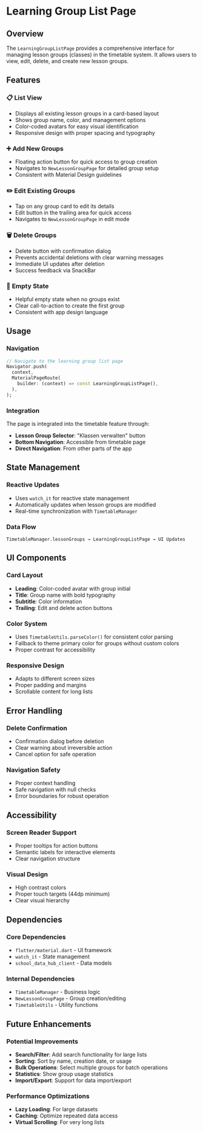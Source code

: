 # Learning Group List Page

## Overview

The `LearningGroupListPage` provides a comprehensive interface for managing lesson groups (classes) in the timetable system. It allows users to view, edit, delete, and create new lesson groups.

## Features

### 📋 **List View**
- Displays all existing lesson groups in a card-based layout
- Shows group name, color, and management options
- Color-coded avatars for easy visual identification
- Responsive design with proper spacing and typography

### ➕ **Add New Groups**
- Floating action button for quick access to group creation
- Navigates to `NewLessonGroupPage` for detailed group setup
- Consistent with Material Design guidelines

### ✏️ **Edit Existing Groups**
- Tap on any group card to edit its details
- Edit button in the trailing area for quick access
- Navigates to `NewLessonGroupPage` in edit mode

### 🗑️ **Delete Groups**
- Delete button with confirmation dialog
- Prevents accidental deletions with clear warning messages
- Immediate UI updates after deletion
- Success feedback via SnackBar

### 📱 **Empty State**
- Helpful empty state when no groups exist
- Clear call-to-action to create the first group
- Consistent with app design language

## Usage

### Navigation
```dart
// Navigate to the learning group list page
Navigator.push(
  context,
  MaterialPageRoute(
    builder: (context) => const LearningGroupListPage(),
  ),
);
```

### Integration
The page is integrated into the timetable feature through:
- **Lesson Group Selector**: "Klassen verwalten" button
- **Bottom Navigation**: Accessible from timetable page
- **Direct Navigation**: From other parts of the app

## State Management

### Reactive Updates
- Uses `watch_it` for reactive state management
- Automatically updates when lesson groups are modified
- Real-time synchronization with `TimetableManager`

### Data Flow
```
TimetableManager.lessonGroups → LearningGroupListPage → UI Updates
```

## UI Components

### Card Layout
- **Leading**: Color-coded avatar with group initial
- **Title**: Group name with bold typography
- **Subtitle**: Color information
- **Trailing**: Edit and delete action buttons

### Color System
- Uses `TimetableUtils.parseColor()` for consistent color parsing
- Fallback to theme primary color for groups without custom colors
- Proper contrast for accessibility

### Responsive Design
- Adapts to different screen sizes
- Proper padding and margins
- Scrollable content for long lists

## Error Handling

### Delete Confirmation
- Confirmation dialog before deletion
- Clear warning about irreversible action
- Cancel option for safe operation

### Navigation Safety
- Proper context handling
- Safe navigation with null checks
- Error boundaries for robust operation

## Accessibility

### Screen Reader Support
- Proper tooltips for action buttons
- Semantic labels for interactive elements
- Clear navigation structure

### Visual Design
- High contrast colors
- Proper touch targets (44dp minimum)
- Clear visual hierarchy

## Dependencies

### Core Dependencies
- `flutter/material.dart` - UI framework
- `watch_it` - State management
- `school_data_hub_client` - Data models

### Internal Dependencies
- `TimetableManager` - Business logic
- `NewLessonGroupPage` - Group creation/editing
- `TimetableUtils` - Utility functions

## Future Enhancements

### Potential Improvements
- **Search/Filter**: Add search functionality for large lists
- **Sorting**: Sort by name, creation date, or usage
- **Bulk Operations**: Select multiple groups for batch operations
- **Statistics**: Show group usage statistics
- **Import/Export**: Support for data import/export

### Performance Optimizations
- **Lazy Loading**: For large datasets
- **Caching**: Optimize repeated data access
- **Virtual Scrolling**: For very long lists
